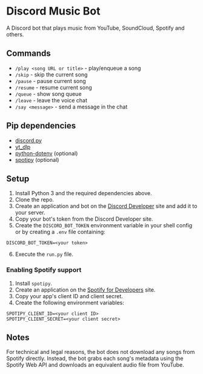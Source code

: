 # Discord Music Bot

A Discord bot that plays music from YouTube, SoundCloud, Spotify and others.

## Commands
- `/play <song URL or title>` - play/enqueue a song
- `/skip` - skip the current song
- `/pause` - pause current song
- `/resume` - resume current song
- `/queue` - show song queue
- `/leave` - leave the voice chat
- `/say <message>` - send a message in the chat

## Pip dependencies
- [discord.py](https://github.com/Rapptz/discord.py)
- [yt_dlp](https://github.com/yt-dlp/yt-dlp)
- [python-dotenv](https://github.com/theskumar/python-dotenv) (optional)
- [spotipy](https://github.com/spotipy-dev/spotipy) (optional)

## Setup

1. Install Python 3 and the required dependencies above.
2. Clone the repo.
2. Create an application and bot on the [Discord Developer](https://discord.com/developers) site and add it to your server.
3. Copy your bot's token from the Discord Developer site.
4. Create the `DISCORD_BOT_TOKEN` environment variable in your shell config or by creating a `.env` file containing:

```
DISCORD_BOT_TOKEN=<your token>
```

6. Execute the `run.py` file.

### Enabling Spotify support

1. Install `spotipy`.
2. Create an application on the [Spotify for Developers](https://developer.spotify.com/) site.
3. Copy your app's client ID and client secret.
4. Create the following environment variables:

```
SPOTIPY_CLIENT_ID=<your client ID>
SPOTIPY_CLIENT_SECRET=<your client secret>
```

## Notes

For technical and legal reasons, the bot does not download any songs from Spotify directly. Instead, the bot grabs each song's metadata using the Spotify Web API and downloads an equivalent audio file from YouTube.
